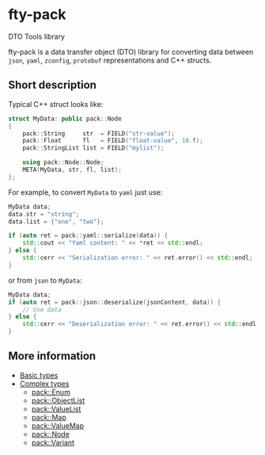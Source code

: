 # fty-pack

DTO Tools library

fty-pack is a data transfer object (DTO) library for converting data between `json`, `yaml`, `zconfig`, `protobuf` representations and C++ structs.

##  Short description
Typical C++ struct looks like:

```cpp
struct MyData: public pack::Node
{
    pack::String     str  = FIELD("str-value");
    pack::Float      fl   = FIELD("float-value", 10.f);
    pack::StringList list = FIELD("mylist");

    using pack::Node::Node;
    META(MyData, str, fl, list);
};
```
For example, to convert `MyData` to `yaml` just use:

```cpp
MyData data;
data.str = "string";
data.list = {"one", "two"};

if (auto ret = pack::yaml::serialize(data)) {
    std::cout << "Yaml content: " << *ret << std::endl;
} else {
    std::cerr << "Serialization error: " << ret.error() << std::endl;
}
```
or from `json` to `MyData`:
```cpp
MyData data;
if (auto ret = pack::json::deserialize(jsonContent, data)) {
    // Use data
} else {
    std::cerr << "Deserialization error: " << ret.error() << std::endl;
}
```

## More information
* [Basic types](./doc/Basic-types.md)
* [Complex types](./doc/Complex-types.md)
  * [pack::Enum](./doc/Enum-type.md)  
  * [pack::ObjectList](./doc/ObjectList-type.md)  
  * [pack::ValueList](./doc/ValueList-type.md)
  * [pack::Map](./doc/Map-type.md)
  * [pack::ValueMap](./doc/ValueMap-type.md)
  * [pack::Node](./doc/Node.md)
  * [pack::Variant](./doc/Variant.md)
